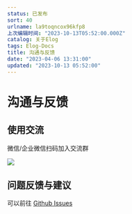 ```yaml
---
status: 已发布
sort: 40
urlname: la9toqncox96kfp8
上次编辑时间: "2023-10-13T05:52:00.000Z"
catalog: 关于Elog
tags: Elog-Docs
title: 沟通与反馈
date: "2023-04-06 13:31:00"
updated: "2023-10-13 05:52:00"
---
```


# 沟通与反馈

## 使用交流

微信/企业微信扫码加入交流群

![](https://blogimagesrep-1257180516.cos.ap-guangzhou.myqcloud.com/elog-docs-images/34edceb3edb3aa7f7d28a67e17a13ecb.png)

## 问题反馈与建议

可以前往 [Github Issues](https://github.com/LetTTGACO/elog/issues)
